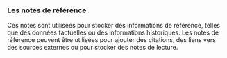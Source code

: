 ### Les notes de référence
Ces notes sont utilisées pour stocker des informations de référence, telles que des données factuelles ou des informations historiques. Les notes de référence peuvent être utilisées pour ajouter des citations, des liens vers des sources externes ou pour stocker des notes de lecture.